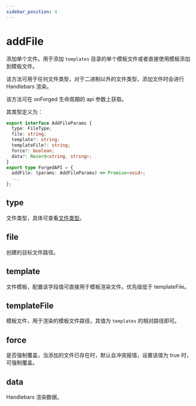 ```yaml
---
sidebar_position: 4
---
```


# addFile

添加单个文件。用于添加 `templates` 目录的单个模板文件或者直接使用模板添加到模板文件。

该方法可用于任何文件类型，对于二进制以外的文件类型，添加文件时会进行 Handlebars 渲染。

该方法可在 onForged 生命周期的 api 参数上获取。

其类型定义为：

```ts
export interface AddFileParams {
  type: FileType;
  file: string;
  template?: string;
  templateFile?: string;
  force?: boolean;
  data?: Record<string, string>;
}
export type ForgedAPI = {
  addFile: (params: AddFileParams) => Promise<void>;
  ...
};
```

## type

文件类型，具体可查看[文件类型](/docs/guides/topic-detail/generator/plugin/api/file/introduce#文件类型)。

## file

创建的目标文件路径。

## template

文件模板，配置该字段值可直接用于模板渲染文件。优先级低于 templateFile。

## templateFile

模板文件，用于渲染的模板文件路径，其值为 `templates` 的相对路径即可。

## force

是否强制覆盖，当添加的文件已存在时，默认会冲突报错，设置该值为 true 时，可强制覆盖。

## data

Handlebars 渲染数据。
